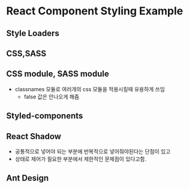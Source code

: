 # React Component Styling Example

## Style Loaders

## CSS,SASS

## CSS module, SASS module

- classnames 모듈로 여러개의 css 모듈을 적용시킬때 유용하게 쓰임
  - false 값은 안나오게 해줌

## Styled-components

## React Shadow

- 공통적으로 넣어야 되는 부분에 반복적으로 넣어줘야된다는 단점이 있고
- 상태로 제어가 필요한 부분에서 제한적인 문제점이 있다고함.

## Ant Design
